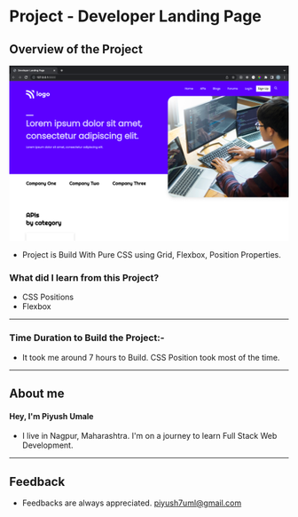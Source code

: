 # **Project - Developer Landing Page**

## **Overview of the Project** 

![Alt Live-Screenshot](/finale1.png)



- Project is Build With Pure CSS using Grid, Flexbox, Position Properties.



### **What did I learn from this Project?**

 - CSS Positions
 - Flexbox
 

---

### **Time Duration to Build the Project:-**

- It took me around 7 hours to Build. CSS Position took most of the time. 

---

## **About me**

#### **Hey, I'm Piyush Umale**

- I live in Nagpur, Maharashtra. I'm on a journey to learn Full Stack Web Development.

---

## **Feedback**
- Feedbacks are always appreciated. piyush7uml@gmail.com